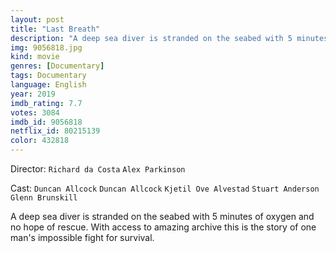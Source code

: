 ```yaml
---
layout: post
title: "Last Breath"
description: "A deep sea diver is stranded on the seabed with 5 minutes of oxygen and no hope of rescue. With access to amazing archive this is the story of one man's impossible fight for survival..."
img: 9056818.jpg
kind: movie
genres: [Documentary]
tags: Documentary 
language: English
year: 2019
imdb_rating: 7.7
votes: 3084
imdb_id: 9056818
netflix_id: 80215139
color: 432818
---
```

Director: `Richard da Costa` `Alex Parkinson`  

Cast: `Duncan Allcock` `Duncan Allcock` `Kjetil Ove Alvestad` `Stuart Anderson` `Glenn Brunskill` 

A deep sea diver is stranded on the seabed with 5 minutes of oxygen and no hope of rescue. With access to amazing archive this is the story of one man's impossible fight for survival.